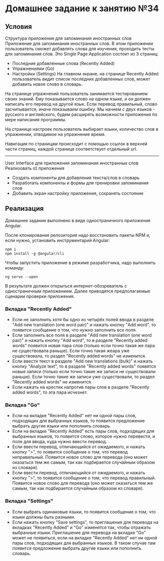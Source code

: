 # Домашнее задание к занятию №34

## Условия

Структура приложения для запоминания иностранных слов
Приложение для запоминания иностранных слов.
В этом приложении пользователь сможет добавлять слова для изучения, проходить тесты для запоминания слов.
Это Single Page Application состоит из 3 страниц:
- Последние добавленные слова (Recently Added)
- Упражнениями (Go)
- Настройки (Settings)
На главном экране, на странице Recently Added пользователь видит список последних добавленных слов, может добавить новое слово в словарь.

На странице упражнений пользователь занимается тестированием своих знаний. Ему показывается слово на одном языке, и он должен написать его перевод на другой язык. Если перевод правильный, слово засчитывается, иначе показываем ошибку. Мы начнем с двух языков - русского и английского, будем расширять возможности приложения по мере написания программы.

На странице настроек пользователь выбирает языки, количество слов в упражнении, отводимое на упражнение время.

Навигация по страницам происходит с помощью ссылок в верхней части страниц, каждой странице соответствует отдельный url.

---

User Interface для приложения запоминания иностранных слов
Реализовать `UI` приложения
- Создать компоненты для добавления текста/слов в словарь
- Разработать компоненты и формы для тренировки запоминания слов
- Добавить экран настройку приложения, сохранять состояние 

## Реализация

Домашнее задание выполнено в виде одностраничного приложения Angular.

После клонирования репозитория надо восстановить пакеты NPM и, если нужно, установить инструментарий Angular:

```
npm i
npm install -g @angular/cli
```

Чтобы запустить приложение в режиме разработчика, надо выполнить команду:

```
ng serve --open
```

В результате должен открыться интернет-обозреватель с одностраничным приложением. Далее приводятся предполагаемые сценарии проверки приложения.

### Вкладка "Recently Added"

* Если не заполнить хотя бы одно из четырёх полей ввода в разделе "Add new translation (one word pair)" и нажать кнопку "Add word", то появится сообщение о том, что нужно заполнить все поля.
* Если заполнить все поля в разделе "Add new translation (one word pair)" и нажать кнопку "Add word", то в разделе "Recently added words" появится новая пара слов (только если точно такая же пара не существовала раньше). Если точно такая жеара уже существовала, то раздел "Recently added words" не изменится.
* Если ввести текст в разделе "Add new translations (bulk)" и нажать кнопку "Analyze text", то в разделе "Recently added words" появятся новые записи (только если точно такие же записи не существовали раньше). Если точно такие же записи уже существовали, то раздел "Recently added words" не изменится.
* Если нажать на крестик напротив пары слов в разделе "Recently added words", то эта пара исчезнет.

### Вкладка "Go"

* Если на вкладке "Recently Added" нет ни одной пары слов, подходящих для выбранных языков, то появится предложение выбрать другие языки или пополнить словарь.
* Если на вкладке "Recently Added" есть пары слов, подходящих для выбранных языков, то появится слово, которое нужно перевести, и поле для ввода, куда нужно ввести перевод.
* Если ввести перевод, отличающийся от ожидаемого, и нажать кнопку ">", то появится сообщение о том, что перевод неправильный. Появится новое слово для перевода (оно может оказаться тем же самым, так как подбирается случайным образом из словаря).
* Если ввести перевод, отличающийся от ожидаемого, и нажать кнопку ">", то появится сообщение о том, что перевод правильный.  Появится новое слово для перевода (оно может оказаться тем же самым, так как подбирается случайным образом из словаря).

### Вкладка "Settings"

* Если выбрать одинаковые языки, то появится сообщение о том, что языки должны быть разными.
* Если нажать кнопку "Save settings", то приглашения для перевода на вкладках "Recently Added" и "Go" изменятся так, чтобы отражать выбранные языки. Приглашение для перевода на вкладке "Go" может не появиться, если на вкладке "Recently Added" нет ни одной пары слов, подходящих для выбранных языков. В таком случае там появится предложение выбрать другие языки или пополнить словарь.
